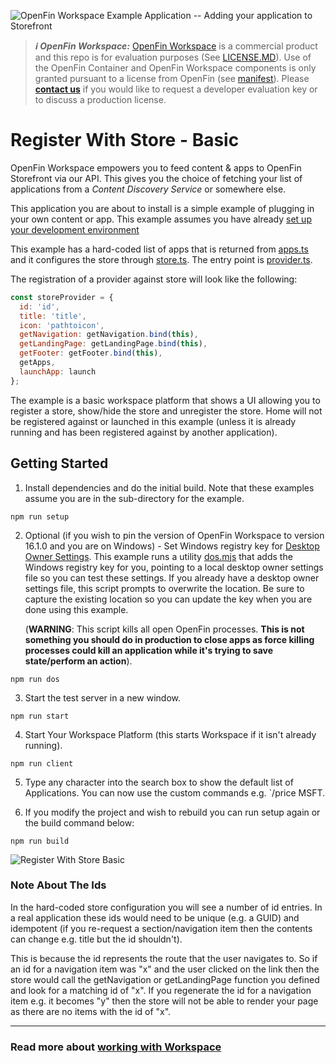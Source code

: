 ![OpenFin Workspace Example Application -- Adding your application to Storefront](../../assets/OpenFin-Workspace-Starter.png)

> **_:information_source: OpenFin Workspace:_** [OpenFin Workspace](https://www.openfin.co/workspace/) is a commercial product and this repo is for evaluation purposes (See [LICENSE.MD](LICENSE.MD)). Use of the OpenFin Container and OpenFin Workspace components is only granted pursuant to a license from OpenFin (see [manifest](public/manifest.fin.json)). Please [**contact us**](https://www.openfin.co/workspace/poc/) if you would like to request a developer evaluation key or to discuss a production license.

# Register With Store - Basic

OpenFin Workspace empowers you to feed content & apps to OpenFin Storefront via our API. This gives you the choice of fetching your list of applications from a _Content Discovery Service_ or somewhere else.

This application you are about to install is a simple example of plugging in your own content or app. This example assumes you have already [set up your development environment](https://developers.openfin.co/of-docs/docs/set-up-your-dev-environment)

This example has a hard-coded list of apps that is returned from [apps.ts](client/src/apps.ts) and it configures the store through [store.ts](client/src/store.ts). The entry point is [provider.ts](client/src/provider.ts).

The registration of a provider against store will look like the following:

```javascript
const storeProvider = {
  id: 'id',
  title: 'title',
  icon: 'pathtoicon',
  getNavigation: getNavigation.bind(this),
  getLandingPage: getLandingPage.bind(this),
  getFooter: getFooter.bind(this),
  getApps,
  launchApp: launch
};
```

The example is a basic workspace platform that shows a UI allowing you to register a store, show/hide the store and unregister the store. Home will not be registered against or launched in this example (unless it is already running and has been registered against by another application).

## Getting Started

1. Install dependencies and do the initial build. Note that these examples assume you are in the sub-directory for the example.

```shell
npm run setup
```

2. Optional (if you wish to pin the version of OpenFin Workspace to version 16.1.0 and you are on Windows) - Set Windows registry key for [Desktop Owner Settings](https://developers.openfin.co/docs/desktop-owner-settings).
   This example runs a utility [dos.mjs](./scripts/dos.mjs) that adds the Windows registry key for you, pointing to a local desktop owner
   settings file so you can test these settings. If you already have a desktop owner settings file, this script prompts to overwrite the location. Be sure to capture the existing location so you can update the key when you are done using this example.

   (**WARNING**: This script kills all open OpenFin processes. **This is not something you should do in production to close apps as force killing processes could kill an application while it's trying to save state/perform an action**).

```shell
npm run dos
```

3. Start the test server in a new window.

```shell
npm run start
```

4. Start Your Workspace Platform (this starts Workspace if it isn't already running).

```shell
npm run client
```

5. Type any character into the search box to show the default list of Applications.
   You can now use the custom commands e.g. `/price MSFT.

6. If you modify the project and wish to rebuild you can run setup again or the build command below:

```shell
npm run build
```

![Register With Store Basic](openfin-register-with-store-basic.gif)

### Note About The Ids

In the hard-coded store configuration you will see a number of id entries. In a real application these ids would need to be unique (e.g. a GUID) and idempotent (if you re-request a section/navigation item then the contents can change e.g. title but the id shouldn't).

This is because the id represents the route that the user navigates to. So if an id for a navigation item was "x" and the user clicked on the link then the store would call the getNavigation or getLandingPage function you defined and look for a matching id of "x". If you regenerate the id for a navigation item e.g. it becomes "y" then the store will not be able to render your page as there are no items with the id of "x".

---

### Read more about [working with Workspace](https://developers.openfin.co/of-docs/docs/overview-of-workspace)
